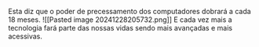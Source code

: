 
Esta diz que o poder de precessamento dos computadores dobrará a cada 18 meses. 
![[Pasted image 20241228205732.png]]
E cada vez mais a tecnologia fará parte das nossas vidas sendo mais avançadas e mais acessivas.